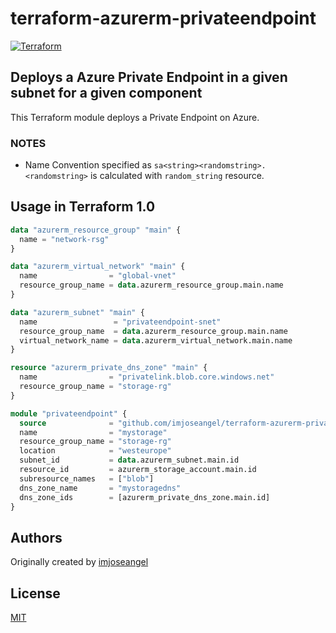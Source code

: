 # terraform-azurerm-privateendpoint

[![Terraform](https://github.com/imjoseangel/terraform-azurerm-privateendpoint/actions/workflows/terraform.yml/badge.svg)](https://github.com/imjoseangel/terraform-azurerm-privateendpoint/actions/workflows/terraform.yml)

## Deploys a Azure Private Endpoint in a given subnet for a given component

This Terraform module deploys a Private Endpoint on Azure.

### NOTES

* Name Convention specified as `sa<string><randomstring>. <randomstring>` is calculated with `random_string` resource.

## Usage in Terraform 1.0

```terraform
data "azurerm_resource_group" "main" {
  name = "network-rsg"
}

data "azurerm_virtual_network" "main" {
  name                = "global-vnet"
  resource_group_name = data.azurerm_resource_group.main.name
}

data "azurerm_subnet" "main" {
  name                 = "privateendpoint-snet"
  resource_group_name  = data.azurerm_resource_group.main.name
  virtual_network_name = data.azurerm_virtual_network.main.name
}

resource "azurerm_private_dns_zone" "main" {
  name                = "privatelink.blob.core.windows.net"
  resource_group_name = "storage-rg"
}

module "privateendpoint" {
  source              = "github.com/imjoseangel/terraform-azurerm-privateendpoint"
  name                = "mystorage"
  resource_group_name = "storage-rg"
  location            = "westeurope"
  subnet_id           = data.azurerm_subnet.main.id
  resource_id         = azurerm_storage_account.main.id
  subresource_names   = ["blob"]
  dns_zone_name       = "mystoragedns"
  dns_zone_ids        = [azurerm_private_dns_zone.main.id]
}
```

## Authors

Originally created by [imjoseangel](http://github.com/imjoseangel)

## License

[MIT](LICENSE)
